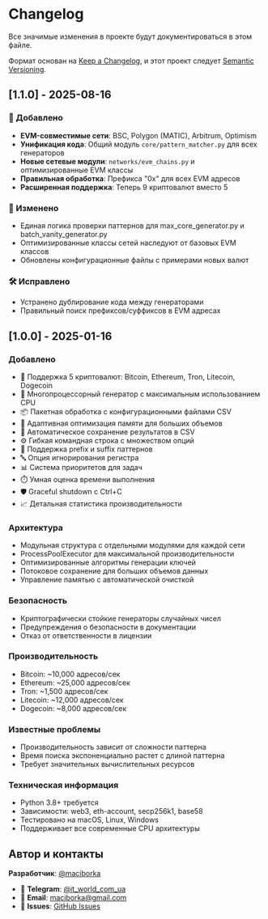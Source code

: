 # Changelog

Все значимые изменения в проекте будут документироваться в этом файле.

Формат основан на [Keep a Changelog](https://keepachangelog.com/en/1.0.0/),
и этот проект следует [Semantic Versioning](https://semver.org/spec/v2.0.0.html).

## [1.1.0] - 2025-08-16

### 🚀 Добавлено
- **EVM-совместимые сети**: BSC, Polygon (MATIC), Arbitrum, Optimism
- **Унификация кода**: Общий модуль `core/pattern_matcher.py` для всех генераторов
- **Новые сетевые модули**: `networks/evm_chains.py` и оптимизированные EVM классы
- **Правильная обработка**: Префикса "0x" для всех EVM адресов
- **Расширенная поддержка**: Теперь 9 криптовалют вместо 5

### 🔧 Изменено  
- Единая логика проверки паттернов для max_core_generator.py и batch_vanity_generator.py
- Оптимизированные классы сетей наследуют от базовых EVM классов
- Обновлены конфигурационные файлы с примерами новых валют

### 🛠️ Исправлено
- Устранено дублирование кода между генераторами
- Правильный поиск префиксов/суффиксов в EVM адресах

## [1.0.0] - 2025-01-16

### Добавлено
- 🎯 Поддержка 5 криптовалют: Bitcoin, Ethereum, Tron, Litecoin, Dogecoin
- 🚀 Многопроцессорный генератор с максимальным использованием CPU
- 📦 Пакетная обработка с конфигурационными файлами CSV
- 🧠 Адаптивная оптимизация памяти для больших объемов
- 💾 Автоматическое сохранение результатов в CSV
- ⚙️ Гибкая командная строка с множеством опций
- 🎨 Поддержка prefix и suffix паттернов
- 🔤 Опция игнорирования регистра
- 📊 Система приоритетов для задач
- ⏱️ Умная оценка времени выполнения
- 🛡️ Graceful shutdown с Ctrl+C
- 📈 Детальная статистика производительности

### Архитектура
- Модульная структура с отдельными модулями для каждой сети
- ProcessPoolExecutor для максимальной производительности  
- Оптимизированные алгоритмы генерации ключей
- Потоковое сохранение для больших объемов данных
- Управление памятью с автоматической очисткой

### Безопасность
- Криптографически стойкие генераторы случайных чисел
- Предупреждения о безопасности в документации
- Отказ от ответственности в лицензии

### Производительность
- Bitcoin: ~10,000 адресов/сек
- Ethereum: ~25,000 адресов/сек  
- Tron: ~1,500 адресов/сек
- Litecoin: ~12,000 адресов/сек
- Dogecoin: ~8,000 адресов/сек

### Известные проблемы
- Производительность зависит от сложности паттерна
- Время поиска экспоненциально растет с длиной паттерна
- Требует значительных вычислительных ресурсов

### Техническая информация
- Python 3.8+ требуется
- Зависимости: web3, eth-account, secp256k1, base58
- Тестировано на macOS, Linux, Windows
- Поддерживает все современные CPU архитектуры

## Автор и контакты

**Разработчик**: [@maciborka](https://github.com/maciborka)
- 💬 **Telegram**: [@it_world_com_ua](https://t.me/it_world_com_ua)  
- 📧 **Email**: [maciborka@gmail.com](mailto:maciborka@gmail.com)
- 🐛 **Issues**: [GitHub Issues](https://github.com/maciborka/crypto-vanity-generator-/issues)
